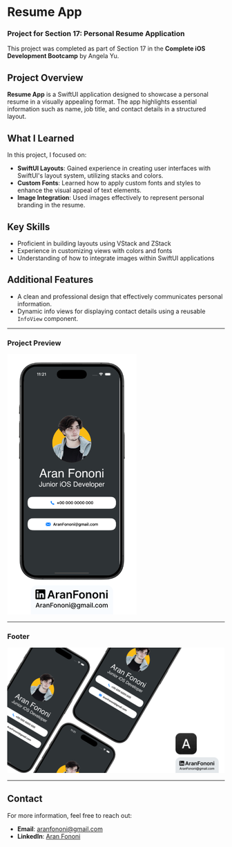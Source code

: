 # Resume App

### Project for Section 17: **Personal Resume Application**  
This project was completed as part of Section 17 in the **Complete iOS Development Bootcamp** by Angela Yu.

## Project Overview
**Resume App** is a SwiftUI application designed to showcase a personal resume in a visually appealing format. The app highlights essential information such as name, job title, and contact details in a structured layout.

## What I Learned
In this project, I focused on:
- **SwiftUI Layouts**: Gained experience in creating user interfaces with SwiftUI's layout system, utilizing stacks and colors.
- **Custom Fonts**: Learned how to apply custom fonts and styles to enhance the visual appeal of text elements.
- **Image Integration**: Used images effectively to represent personal branding in the resume.

## Key Skills
- Proficient in building layouts using VStack and ZStack
- Experience in customizing views with colors and fonts
- Understanding of how to integrate images within SwiftUI applications

## Additional Features
- A clean and professional design that effectively communicates personal information.
- Dynamic info views for displaying contact details using a reusable `InfoView` component.

---

### Project Preview
<img src="./Documents/Readme.png" alt="Resume App Preview" width="300px">

---

### Footer
![Footer Image](./Documents/Linkedin.jpg)

---

## Contact
For more information, feel free to reach out:  
- **Email**: [aranfononi@gmail.com](mailto:aranfononi@gmail.com)  
- **LinkedIn**: [Aran Fononi](https://www.linkedin.com/in/aran-fononi-18182b265)
